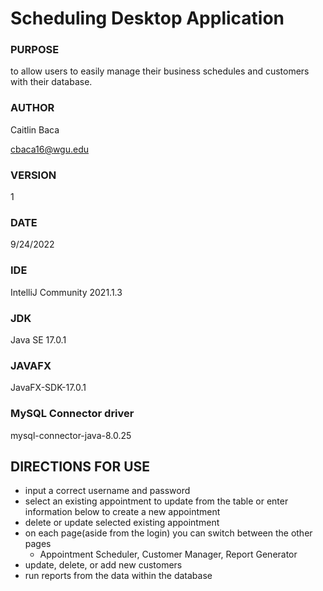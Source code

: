 # **Scheduling Desktop Application**

### PURPOSE
to allow users to easily manage their business schedules and customers with their database.

### AUTHOR
Caitlin Baca

cbaca16@wgu.edu
### VERSION 
1
### DATE
9/24/2022
### IDE
IntelliJ Community 2021.1.3
### JDK
Java SE 17.0.1
### JAVAFX
JavaFX-SDK-17.0.1
### MySQL Connector driver
mysql-connector-java-8.0.25

## DIRECTIONS FOR USE
- input a correct username and password
- select an existing appointment to update from the table or enter information below to create a new appointment
- delete or update selected existing appointment
- on each page(aside from the login) you can switch between the other pages
  - Appointment Scheduler, Customer Manager, Report Generator
- update, delete, or add new customers
- run reports from the data within the database


